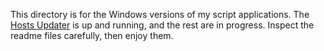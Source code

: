 This directory is for the Windows versions of my script applications. The [Hosts Updater](/WinHostsUpdater/) is up and running, and the rest are in progress. Inspect the readme files carefully, then enjoy them.
